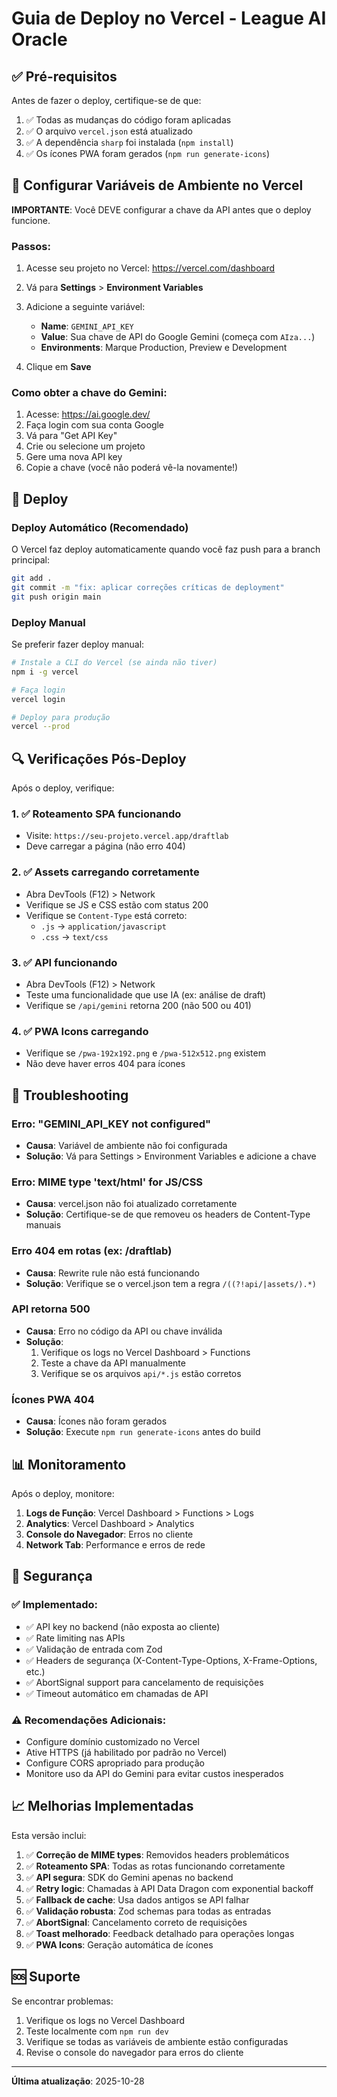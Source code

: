 # Guia de Deploy no Vercel - League AI Oracle

## ✅ Pré-requisitos

Antes de fazer o deploy, certifique-se de que:

1. ✅ Todas as mudanças do código foram aplicadas
2. ✅ O arquivo `vercel.json` está atualizado
3. ✅ A dependência `sharp` foi instalada (`npm install`)
4. ✅ Os ícones PWA foram gerados (`npm run generate-icons`)

## 🔑 Configurar Variáveis de Ambiente no Vercel

**IMPORTANTE**: Você DEVE configurar a chave da API antes que o deploy funcione.

### Passos:

1. Acesse seu projeto no Vercel: https://vercel.com/dashboard
2. Vá para **Settings** > **Environment Variables**
3. Adicione a seguinte variável:
   - **Name**: `GEMINI_API_KEY`
   - **Value**: Sua chave de API do Google Gemini (começa com `AIza...`)
   - **Environments**: Marque Production, Preview e Development

4. Clique em **Save**

### Como obter a chave do Gemini:

1. Acesse: https://ai.google.dev/
2. Faça login com sua conta Google
3. Vá para "Get API Key"
4. Crie ou selecione um projeto
5. Gere uma nova API key
6. Copie a chave (você não poderá vê-la novamente!)

## 🚀 Deploy

### Deploy Automático (Recomendado)

O Vercel faz deploy automaticamente quando você faz push para a branch principal:

```bash
git add .
git commit -m "fix: aplicar correções críticas de deployment"
git push origin main
```

### Deploy Manual

Se preferir fazer deploy manual:

```bash
# Instale a CLI do Vercel (se ainda não tiver)
npm i -g vercel

# Faça login
vercel login

# Deploy para produção
vercel --prod
```

## 🔍 Verificações Pós-Deploy

Após o deploy, verifique:

### 1. ✅ Roteamento SPA funcionando

- Visite: `https://seu-projeto.vercel.app/draftlab`
- Deve carregar a página (não erro 404)

### 2. ✅ Assets carregando corretamente

- Abra DevTools (F12) > Network
- Verifique se JS e CSS estão com status 200
- Verifique se `Content-Type` está correto:
  - `.js` → `application/javascript`
  - `.css` → `text/css`

### 3. ✅ API funcionando

- Abra DevTools (F12) > Network
- Teste uma funcionalidade que use IA (ex: análise de draft)
- Verifique se `/api/gemini` retorna 200 (não 500 ou 401)

### 4. ✅ PWA Icons carregando

- Verifique se `/pwa-192x192.png` e `/pwa-512x512.png` existem
- Não deve haver erros 404 para ícones

## 🐛 Troubleshooting

### Erro: "GEMINI_API_KEY not configured"

- **Causa**: Variável de ambiente não foi configurada
- **Solução**: Vá para Settings > Environment Variables e adicione a chave

### Erro: MIME type 'text/html' for JS/CSS

- **Causa**: vercel.json não foi atualizado corretamente
- **Solução**: Certifique-se de que removeu os headers de Content-Type manuais

### Erro 404 em rotas (ex: /draftlab)

- **Causa**: Rewrite rule não está funcionando
- **Solução**: Verifique se o vercel.json tem a regra `/((?!api/|assets/).*)`

### API retorna 500

- **Causa**: Erro no código da API ou chave inválida
- **Solução**:
  1. Verifique os logs no Vercel Dashboard > Functions
  2. Teste a chave da API manualmente
  3. Verifique se os arquivos `api/*.js` estão corretos

### Ícones PWA 404

- **Causa**: Ícones não foram gerados
- **Solução**: Execute `npm run generate-icons` antes do build

## 📊 Monitoramento

Após o deploy, monitore:

1. **Logs de Função**: Vercel Dashboard > Functions > Logs
2. **Analytics**: Vercel Dashboard > Analytics
3. **Console do Navegador**: Erros no cliente
4. **Network Tab**: Performance e erros de rede

## 🔐 Segurança

### ✅ Implementado:

- ✅ API key no backend (não exposta ao cliente)
- ✅ Rate limiting nas APIs
- ✅ Validação de entrada com Zod
- ✅ Headers de segurança (X-Content-Type-Options, X-Frame-Options, etc.)
- ✅ AbortSignal support para cancelamento de requisições
- ✅ Timeout automático em chamadas de API

### ⚠️ Recomendações Adicionais:

- Configure domínio customizado no Vercel
- Ative HTTPS (já habilitado por padrão no Vercel)
- Configure CORS apropriado para produção
- Monitore uso da API do Gemini para evitar custos inesperados

## 📈 Melhorias Implementadas

Esta versão inclui:

1. ✅ **Correção de MIME types**: Removidos headers problemáticos
2. ✅ **Roteamento SPA**: Todas as rotas funcionando corretamente
3. ✅ **API segura**: SDK do Gemini apenas no backend
4. ✅ **Retry logic**: Chamadas à API Data Dragon com exponential backoff
5. ✅ **Fallback de cache**: Usa dados antigos se API falhar
6. ✅ **Validação robusta**: Zod schemas para todas as entradas
7. ✅ **AbortSignal**: Cancelamento correto de requisições
8. ✅ **Toast melhorado**: Feedback detalhado para operações longas
9. ✅ **PWA Icons**: Geração automática de ícones

## 🆘 Suporte

Se encontrar problemas:

1. Verifique os logs no Vercel Dashboard
2. Teste localmente com `npm run dev`
3. Verifique se todas as variáveis de ambiente estão configuradas
4. Revise o console do navegador para erros do cliente

---

**Última atualização**: 2025-10-28
